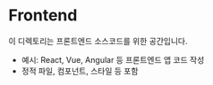 # Frontend

이 디렉토리는 프론트엔드 소스코드를 위한 공간입니다.

- 예시: React, Vue, Angular 등 프론트엔드 앱 코드 작성
- 정적 파일, 컴포넌트, 스타일 등 포함 